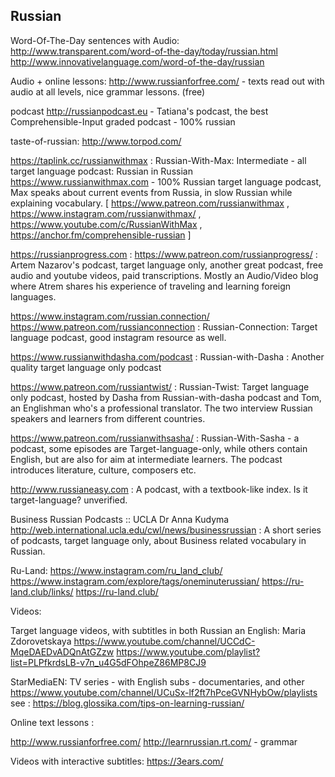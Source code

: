 
## Russian

Word-Of-The-Day sentences with Audio:
http://www.transparent.com/word-of-the-day/today/russian.html
http://www.innovativelanguage.com/word-of-the-day/russian

Audio + online lessons: 
http://www.russianforfree.com/ - texts read out with audio at all levels, nice grammar lessons. (free)

podcast
http://russianpodcast.eu - Tatiana's podcast, the best Comprehensible-Input graded podcast - 100% russian

taste-of-russian:
http://www.torpod.com/

https://taplink.cc/russianwithmax : Russian-With-Max: Intermediate - all target language podcast: Russian in Russian
https://www.russianwithmax.com - 100% Russian target language podcast, Max speaks about current events from Russia, in slow Russian while explaining vocabulary.
[ https://www.patreon.com/russianwithmax , https://www.instagram.com/russianwithmax/ , https://www.youtube.com/c/RussianWithMax , https://anchor.fm/comprehensible-russian ]

https://russianprogress.com : https://www.patreon.com/russianprogress/ : Artem Nazarov's podcast, target language only, another great podcast, free audio and youtube videos, paid transcriptions. Mostly an Audio/Video blog where Atrem shares his experience of traveling and learning foreign languages.

https://www.instagram.com/russian.connection/ https://www.patreon.com/russianconnection :  Russian-Connection: Target language podcast, good instagram resource as well.

https://www.russianwithdasha.com/podcast : Russian-with-Dasha : Another quality target language only podcast

https://www.patreon.com/russiantwist/ : Russian-Twist: Target language only podcast, hosted by Dasha from Russian-with-dasha podcast and Tom, an Englishman who's a professional translator. The two interview Russian speakers and learners from different countries.

https://www.patreon.com/russianwithsasha/ : Russian-With-Sasha - a podcast, some episodes are Target-language-only, while others contain English, but are also for aim at intermediate learners. The podcast introduces literature, culture, composers etc.

http://www.russianeasy.com : A podcast, with a textbook-like index. Is it target-language? unverified.

Business Russian Podcasts :: UCLA Dr Anna Kudyma
http://web.international.ucla.edu/cwl/news/businessrussian : A short series of podcasts, target language only, about Business related vocabulary in Russian. 


Ru-Land:
https://www.instagram.com/ru_land_club/
https://www.instagram.com/explore/tags/oneminuterussian/
https://ru-land.club/links/
https://ru-land.club/

Videos:

Target language videos, with subtitles in both Russian an English:
Maria Zdorovetskaya
https://www.youtube.com/channel/UCCdC-MqeDAEDvADQnAtGZzw
https://www.youtube.com/playlist?list=PLPfkrdsLB-v7n_u4G5dFOhpeZ86MP8CJ9


 StarMediaEN: TV series - with English subs - documentaries, and other
https://www.youtube.com/channel/UCuSx-lf2ft7hPceGVNHybOw/playlists
see : https://blog.glossika.com/tips-on-learning-russian/


Online text lessons :

http://www.russianforfree.com/
http://learnrussian.rt.com/ - grammar 

Videos with interactive subtitles:
https://3ears.com/
